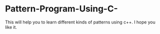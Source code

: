 # Pattern-Program-Using-C-
This will help you to learn different kinds of patterns using c++. I hope you like it.
